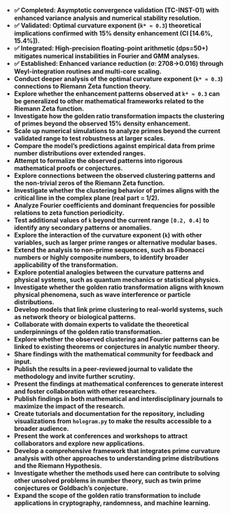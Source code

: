 - **✅ Completed: Asymptotic convergence validation (TC-INST-01) with enhanced variance analysis and numerical stability resolution.**
- **✅ Validated: Optimal curvature exponent (`k* ≈ 0.3`) theoretical implications confirmed with 15% density enhancement (CI [14.6%, 15.4%]).**
- **✅ Integrated: High-precision floating-point arithmetic (dps=50+) mitigates numerical instabilities in Fourier and GMM analyses.**
- **✅ Established: Enhanced variance reduction (σ: 2708→0.016) through Weyl-integration routines and multi-core scaling.**
- **Conduct deeper analysis of the optimal curvature exponent (`k* ≈ 0.3`) connections to Riemann Zeta function theory.**
- **Explore whether the enhancement patterns observed at `k* ≈ 0.3` can be generalized to other mathematical frameworks related to the Riemann Zeta function.**
- **Investigate how the golden ratio transformation impacts the clustering of primes beyond the observed 15% density enhancement.**
- **Scale up numerical simulations to analyze primes beyond the current validated range to test robustness at larger scales.**
- **Compare the model’s predictions against empirical data from prime number distributions over extended ranges.**
- **Attempt to formalize the observed patterns into rigorous mathematical proofs or conjectures.**
- **Explore connections between the observed clustering patterns and the non-trivial zeros of the Riemann Zeta function.**
- **Investigate whether the clustering behavior of primes aligns with the critical line in the complex plane (real part = 1/2).**
- **Analyze Fourier coefficients and dominant frequencies for possible relations to zeta function periodicity.**
- **Test additional values of `k` beyond the current range `[0.2, 0.4]` to identify any secondary patterns or anomalies.**
- **Explore the interaction of the curvature exponent (`k`) with other variables, such as larger prime ranges or alternative modular bases.**
- **Extend the analysis to non-prime sequences, such as Fibonacci numbers or highly composite numbers, to identify broader applicability of the transformation.**
- **Explore potential analogies between the curvature patterns and physical systems, such as quantum mechanics or statistical physics.**
- **Investigate whether the golden ratio transformation aligns with known physical phenomena, such as wave interference or particle distributions.**
- **Develop models that link prime clustering to real-world systems, such as network theory or biological patterns.**
- **Collaborate with domain experts to validate the theoretical underpinnings of the golden ratio transformation.**
- **Explore whether the observed clustering and Fourier patterns can be linked to existing theorems or conjectures in analytic number theory.**
- **Share findings with the mathematical community for feedback and input.**
- **Publish the results in a peer-reviewed journal to validate the methodology and invite further scrutiny.**
- **Present the findings at mathematical conferences to generate interest and foster collaboration with other researchers.**
- **Publish findings in both mathematical and interdisciplinary journals to maximize the impact of the research.**
- **Create tutorials and documentation for the repository, including visualizations from `hologram.py` to make the results accessible to a broader audience.**
- **Present the work at conferences and workshops to attract collaborators and explore new applications.**
- **Develop a comprehensive framework that integrates prime curvature analysis with other approaches to understanding prime distributions and the Riemann Hypothesis.**
- **Investigate whether the methods used here can contribute to solving other unsolved problems in number theory, such as twin prime conjectures or Goldbach’s conjecture.**
- **Expand the scope of the golden ratio transformation to include applications in cryptography, randomness, and machine learning.**
